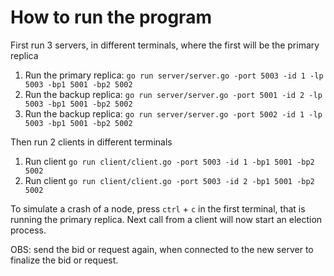 <h1>How to run the program </h1>

First run 3 servers, in different terminals, where the first will be the primary replica
1. Run the primary replica: `go run server/server.go -port 5003 -id 1 -lp 5003 -bp1 5001 -bp2 5002`
2. Run the backup replica: `go run server/server.go -port 5001 -id 2 -lp 5003 -bp1 5001 -bp2 5002`
3. Run the backup replica: `go run server/server.go -port 5002 -id 1 -lp 5003 -bp1 5001 -bp2 5002`



Then run 2 clients in different terminals
1. Run client `go run client/client.go -port 5003 -id 1 -bp1 5001 -bp2 5002`
2. Run client `go run client/client.go -port 5003 -id 2 -bp1 5001 -bp2 5002`

To simulate a crash of a node, press `ctrl` + `c` in the first terminal, that is running the primary replica. Next call from a client will now start an election process. 

OBS: send the bid or request again, when connected to the new server to finalize the bid or request. 
